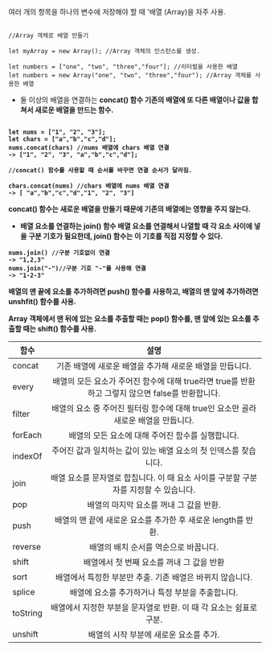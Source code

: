여러 개의 항목을 하나의 변수에 저장해야 할 때 '배열 (Array)을 자주 사용.

```JS

//Array 객체로 배열 만들기 

let myArray = new Array(); //Array 객체의 인스턴스를 생성.

let numbers = ["one", "two", "three","four"]; //리터럴을 사용한 배열 
let numbers = new Array("one", "two", "three","four"); //Array 객체를 사용한 배열 

```

- 둘 이상의 배열을 연결하는 <strong>concat() 함수 
   기존의 배열에 또 다른 배열이나 값을 합쳐서 새로운 배열을 만드는 함수. 

```JS

let nums = ["1", "2", "3"];
let chars = ["a","b","c","d"];
nums.concat(chars) //nums 배열에 chars 배열 연결 
-> ["1", "2", "3", "a","b","c","d"];

//concat() 함수를 사용할 때 순서를 바꾸면 연결 순서가 달라짐. 

chars.concat(nums) //chars 배열에 nums 배열 연결 
-> [ "a","b","c","d","1", "2", "3"]
```
concat() 함수는 새로운 배열을 만들기 때문에 기존의 배열에는 영향을 주지 않는다. 

- 배열 요소를 연결하는 join() 함수 
   배열 요소를 연결해서 나열할 때 각 요소 사이에 넣을 구분 기호가 필요한데, join() 함수는 이 기호를 직접 지정할 수 있다. 
```JS
nums.join() //구분 기호없이 연결 
-> "1,2,3"
nums.join("-")//구분 기호 "-"를 사용해 연결 
-> "1-2-3"

``` 
배열의 맨 끝에 요소를 추가하려면 push() 함수를 사용하고, 배열의 맨 앞에 추가하려면 unshfit() 함수를 사용. 

Array 객체에서 맨 뒤에 있는 요소를 추출할 때는 pop() 함수를, 맨 앞에 있는 요소를 추출할 때는 shift() 함수를 사용. 

| 함수 | 설명 |
|---|:---:|
| concat | 기존 배열에 새로운 배열을 추가해 새로운 배열을 만듭니다.| 
| every | 배열의 모든 요소가 주어진 함수에 대해 true라면 true를 반환하고 그렇지 않으면 false를 반환합니다. | 
| filter | 배열의 요소 중 주어진 필터링 함수에 대해 true인 요소만 골라 새로운 배열을 만듭니다. | 
| forEach | 배열의 모든 요소에 대해 주어진 함수를 실행합니다. |  
| indexOf | 주어진 값과 일치하는 값이 있는 배열 요소의 첫 인덱스를 찾습니다. |  
| join | 배열 요소를 문자열로 합칩니다. 이 때 요소 사이를 구분할 구분자를 지정할 수 있습니다. |  
| pop | 배열의 마지막 요소를 꺼내 그 값을 반환. |   
| push | 배열의 맨 끝에 새로운 요소를 추가한 후 새로운 length를 반환. |  
| reverse | 배열의 배치 순서를 역순으로 바꿉니다. |  
| shift | 배열에서 첫 번째 요소를 꺼내 그 값을 반환 |  
| sort | 배열에서 특정한 부분만 추출. 기존 배열은 바뀌지 않습니다. | 
| splice | 배열에 요소를 추가하거나 특정 부분을 추출합니다. | 
| toString | 배열에서 지정한 부분을 문자열로 반환. 이 때 각 요소는 쉼표로 구분. | 
| unshift | 배열의 시작 부분에 새로운 요소를 추가. | 

